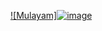[![Mulayam]![image](https://user-images.githubusercontent.com/99270619/193397557-22fb933c-ec28-459b-b4e2-b71a97731e90.png)](< Mulayam.md file Address >)
